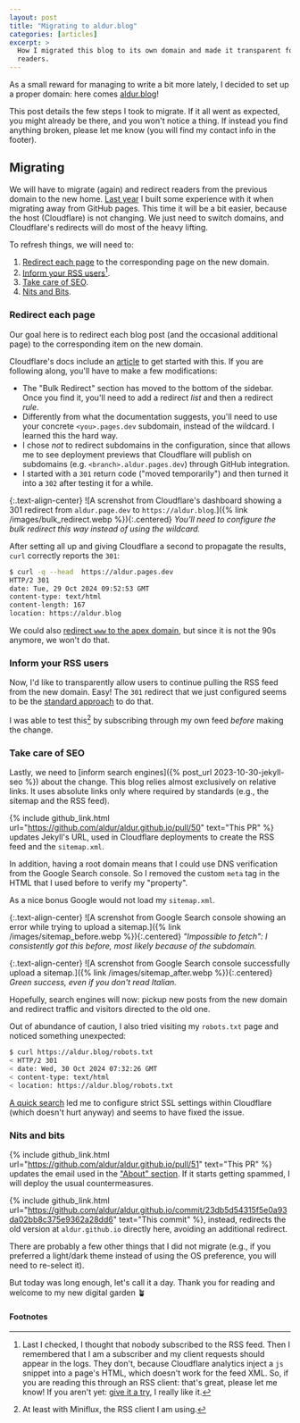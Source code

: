 ```yaml
---
layout: post
title: "Migrating to aldur.blog"
categories: [articles]
excerpt: >
  How I migrated this blog to its own domain and made it transparent for
  readers.
---
```


As a small reward for managing to write a bit more lately, I decided to set up a
proper domain: here comes [aldur.blog](https://aldur.blog)!

This post details the few steps I took to migrate. If it all went as expected,
you might already be there, and you won't notice a thing. If instead you find
anything broken, please let me know (you will find my contact info in the
footer).

## Migrating

We will have to migrate (again) and redirect readers from the previous domain to
the new home. [Last
year](https://aldur.blog/articles/2023/10/15/migrating-to-cloudflare-pages#preparing)
I built some experience with it when migrating away from GitHub pages. This time
it will be a bit easier, because the host (Cloudflare) is not changing. We just
need to switch domains, and Cloudflare's redirects will do most of the heavy
lifting.

To refresh things, we will need to:

1. [Redirect each page](#redirect-each-page) to the corresponding page on the
   new domain.
1. [Inform your RSS users](#inform-your-rss-users)[^rss].
1. [Take care of SEO](#take-care-of-seo).
1. [Nits and Bits](#nits-and-bits).

### Redirect each page

Our goal here is to redirect each blog post (and the occasional additional page)
to the corresponding item on the new domain.

Cloudflare's docs include an
[article](https://developers.cloudflare.com/pages/how-to/redirect-to-custom-domain/)
to get started with this. If you are following along, you'll have to make a few
modifications:

- The "Bulk Redirect" section has moved to the bottom of the sidebar. Once you
  find it, you'll need to add a redirect _list_ and then a redirect _rule_.
- Differently from what the documentation suggests, you'll need to use your
  concrete `<you>.pages.dev` subdomain, instead of the wildcard. I learned this
  the hard way.
- I chose _not_ to redirect subdomains in the configuration, since that allows
  me to see deployment previews that Cloudflare will publish on subdomains (e.g.
  `<branch>.aldur.pages.dev`) through GitHub integration.
- I started with a `301` return code ("moved temporarily") and then turned it
  into a `302` after testing it for a while.

{:.text-align-center}
![A screnshot from Cloudflare's dashboard showing a 301 redirect from
`aldur.page.dev` to `https://aldur.blog`.]({% link /images/bulk_redirect.webp %}){:.centered}
_You'll need to configure the bulk redirect this way instead of using the
wildcard._

After setting all up and giving Cloudflare a second to propagate the results,
`curl` correctly reports the `301`:

```bash
$ curl -q --head  https://aldur.pages.dev
HTTP/2 301
date: Tue, 29 Oct 2024 09:52:53 GMT
content-type: text/html
content-length: 167
location: https://aldur.blog
```

We could also [redirect `www` to the apex
domain](https://developers.cloudflare.com/pages/how-to/www-redirect/), but since
it is not the 90s anymore, we won't do that.

### Inform your RSS users

Now, I'd like to transparently allow users to continue pulling the RSS feed from
the new domain. Easy! The `301` redirect that we just configured seems to be the
[standard approach](https://www.rssboard.org/redirect-rss-feed) to do that.

I was able to test this[^test_this] by subscribing through my own feed _before_
making the change.

### Take care of SEO

Lastly, we need to [inform search engines]({% post_url 2023-10-30-jekyll-seo %})
about the change. This blog relies almost exclusively on relative links. It uses
absolute links only where required by standards (e.g., the sitemap and the RSS
feed).

{% include github_link.html
url="https://github.com/aldur/aldur.github.io/pull/50" text="This PR" %} updates
Jekyll's URL, used in Cloudflare deployments to create the RSS feed and the
`sitemap.xml`.

In addition, having a root domain means that I could use DNS verification from
the Google Search console. So I removed the custom `meta` tag in the HTML that
I used before to verify my "property".

As a nice bonus Google would not load my `sitemap.xml`.

{:.text-align-center}
![A screnshot from Google Search console showing an error while trying to upload
a sitemap.]({% link /images/sitemap_before.webp %}){:.centered}
_"Impossible to fetch": I consistently got this before, most likely
because of the subdomain._

{:.text-align-center}
![A screnshot from Google Search console successfully upload a sitemap.]({% link /images/sitemap_after.webp %}){:.centered}
_Green success, even if you don't read Italian._

Hopefully, search engines will now: pickup new posts from the new domain and
redirect traffic and visitors directed to the old one.

Out of abundance of caution, I also tried visiting my `robots.txt` page and
noticed something unexpected:

```bash
$ curl https://aldur.blog/robots.txt
< HTTP/2 301
< date: Wed, 30 Oct 2024 07:32:26 GMT
< content-type: text/html
< location: https://aldur.blog/robots.txt
```

[A quick
search](https://community.cloudflare.com/t/robots-txt-301-redirect-loop/602680)
led me to configure strict SSL settings within Cloudflare (which doesn't hurt
anyway) and seems to have fixed the issue.

### Nits and bits

{% include github_link.html
url="https://github.com/aldur/aldur.github.io/pull/51" text="This PR" %} updates
the email used in the ["About" section](/about). If it starts getting spammed, I will
deploy the usual countermeasures.

{% include github_link.html
url="https://github.com/aldur/aldur.github.io/commit/23db5d54315f5e0a93da02bb8c375e9362a28dd6"
text="This commit" %}, instead, redirects the old version at `aldur.github.io`
directly here, avoiding an additional redirect.

There are probably a few other things that I did not migrate (e.g., if you
preferred a light/dark theme instead of using the OS preference, you will need
to re-select it).

But today was long enough, let's call it a day. Thank you for reading and
welcome to my new digital garden 🪴

#### Footnotes

[^rss]:
    Last I checked, I thought that nobody subscribed to the RSS feed. Then I
    remembered that I am a subscriber and my client requests should appear in
    the logs. They don't, because Cloudflare analytics inject a `js` snippet
    into a page's HTML, which doesn't work for the feed XML. So, if you are
    reading this through an RSS client: that's great, please let me know! If you
    aren't yet: [give it a try](/feed.xml), I really like it.

[^test_this]: At least with Miniflux, the RSS client I am using.
